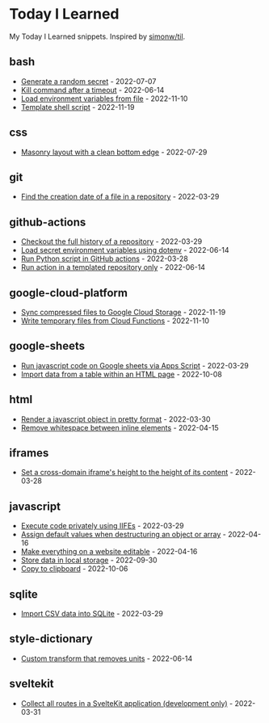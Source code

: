 # Today I Learned

My Today I Learned snippets. Inspired by [simonw/til](https://github.com/simonw/til).

<!-- entries: start -->

## bash

- [Generate a random secret](bash/generate-random-secret.md) - 2022-07-07
- [Kill command after a timeout](bash/kill-command-after-timeout.md) - 2022-06-14
- [Load environment variables from file](bash/load-environment-variables-from-file.md) - 2022-11-10
- [Template shell script](bash/template-shell-script.md) - 2022-11-19

## css

- [Masonry layout with a clean bottom edge](css/masonry-layout-with-clean-bottom-edge.md) - 2022-07-29

## git

- [Find the creation date of a file in a repository](git/get-date-of-first-commit.md) - 2022-03-29

## github-actions

- [Checkout the full history of a repository](github-actions/checkout-full-history-of-repo.md) - 2022-03-29
- [Load secret environment variables using dotenv](github-actions/load-secret-env-variables-using-dotenv.md) - 2022-06-14
- [Run Python script in GitHub actions](github-actions/run-python-script.md) - 2022-03-28
- [Run action in a templated repository only](github-actions/run-action-in-templated-repo-only.md) - 2022-06-14

## google-cloud-platform

- [Sync compressed files to Google Cloud Storage](google-cloud-platform/sync-compressed-files-to-storage.md) - 2022-11-19
- [Write temporary files from Cloud Functions](google-cloud-platform/write-temporary-files-from-cloud-functions.md) - 2022-11-10

## google-sheets

- [Run javascript code on Google sheets via Apps Script](google-sheets/run-js-via-app-scripts.md) - 2022-03-29
- [Import data from a table within an HTML page](google-sheets/import-data-from-a-table-within-an-html-page.md) - 2022-10-08

## html

- [Render a javascript object in pretty format](html/render-js-object-in-pretty-format.md) - 2022-03-30
- [Remove whitespace between inline elements](html/remove-whitespace-between-inline-elements.md) - 2022-04-15

## iframes

- [Set a cross-domain iframe's height to the height of its content](iframes/set-iframe-height-to-the-height-of-its-content.md) - 2022-03-28

## javascript

- [Execute code privately using IIFEs](javascript/execute-code-privately-using-iifes.md) - 2022-03-29
- [Assign default values when destructuring an object or array](javascript/assign-default-values-when-destructuring-an-object-or-array.md) - 2022-04-16
- [Make everything on a website editable](javascript/make-everything-on-a-website-editable.md) - 2022-04-16
- [Store data in local storage](javascript/store-data-in-local-storage.md) - 2022-09-30
- [Copy to clipboard](javascript/copy-to-clipboard.md) - 2022-10-06

## sqlite

- [Import CSV data into SQLite](sqlite/import-csv-data-into-sqlite.md) - 2022-03-29

## style-dictionary

- [Custom transform that removes units](style-dictionary/custom-transform-to-remove-units.md) - 2022-06-14

## sveltekit

- [Collect all routes in a SvelteKit application (development only)](sveltekit/collect-all-routes.md) - 2022-03-31

